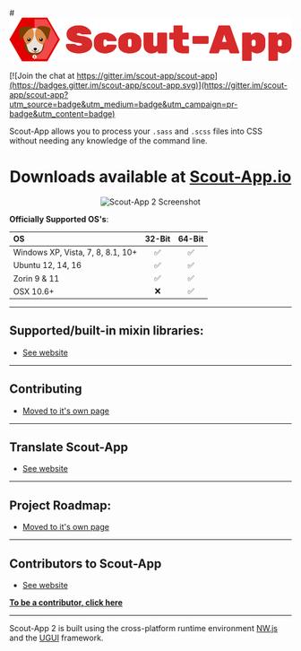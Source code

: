 #![Scout-App 2 Logo](scout-files/_img/wordmark.png "Scout-App 2 Logo")

[![Join the chat at https://gitter.im/scout-app/scout-app](https://badges.gitter.im/scout-app/scout-app.svg)](https://gitter.im/scout-app/scout-app?utm_source=badge&utm_medium=badge&utm_campaign=pr-badge&utm_content=badge)

Scout-App allows you to process your `.sass` and `.scss` files into CSS without needing any knowledge of the command line.

<h1 align="center">Downloads available at <a href="http://scout-app.io"><b>Scout-App.io</b></a></h1>

<p align="center"><img src="http://scout-app.io/_img/screenshots/win/02.png" alt="Scout-App 2 Screenshot"></p>

**Officially Supported OS's**:

OS                                | 32-Bit             | 64-Bit
:--                               | :--:               | :--:
Windows XP, Vista, 7, 8, 8.1, 10+ | :white_check_mark: | :white_check_mark:
Ubuntu 12, 14, 16                 | :white_check_mark: | :white_check_mark:
Zorin 9 & 11                      | :white_check_mark: | :white_check_mark:
OSX 10.6+                         | :x:                | :white_check_mark:

* * *

## Supported/built-in mixin libraries:

* [See website](http://scout-app.io/index.html#mixins)

* * *

## Contributing

* [Moved to it's own page](documentation/contributing.md)

* * *

## Translate Scout-App

* [See website](http://scout-app.io/index.html#cultures)

* * *

## Project Roadmap:

* [Moved to it's own page](documentation/project-management.md)

* * *

## Contributors to Scout-App

* [See website](http://scout-app.io/index.html#contributors)

**[To be a contributor, click here](documentation/contributing.md)**

* * *

Scout-App 2 is built using the cross-platform runtime environment [NW.js](http://nwjs.io) and the [UGUI](http://ugui.io) framework.
